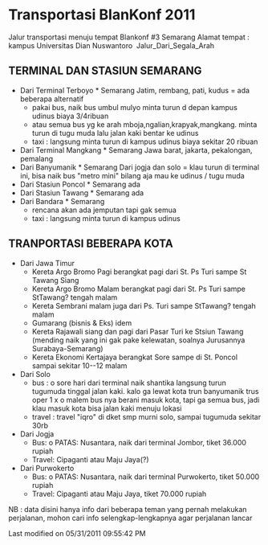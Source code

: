 # Transportasi BlanKonf 2011

Jalur transportasi menuju tempat Blankonf #3 Semarang
Alamat tempat : kampus Universitas Dian Nuswantoro
​
Jalur_Dari_Segala_Arah

## TERMINAL DAN STASIUN SEMARANG
  * Dari Terminal Terboyo   *  Semarang
     Jatim, rembang, pati, kudus = ada beberapa alternatif
    * pakai bus, naik bus umbul mulyo minta turun d depan kampus udinus biaya
      3/4ribuan
    * atau semua bus yg ke arah mboja,ngalian,krapyak,mangkang. minta turun di
      tugu muda lalu jalan kaki bentar ke udinus
    * taxi : langsung minta turun di kampus udinus biaya sekitar 20 ribuan
  * Dari Terminal Mangkang   *  Semarang
     Jawa barat, jakarta, pekalongan, pemalang
  * Dari Banyumanik   *  Semarang
     Dari jogja dan solo = klau turun di terminal ini, bisa naik bus
     "metro mini"
     bilang aja mau ke udinus / tugu muda
  * Dari Stasiun Poncol   *  Semarang
     ada
  * Dari Stasiun Tawang   *  Semarang
     ada
  * Dari Bandara   *  Semarang
    * rencana akan ada jemputan tapi gak semua
    * taxi : langsung minta turun di kampus udinus

## TRANPORTASI BEBERAPA KOTA
  * Dari Jawa Timur
    * Kereta Argo Bromo Pagi berangkat pagi dari St. Ps Turi sampe St Tawang
      Siang
    * Kereta Argo Bromo Malam berangkat pagi dari St. Ps Turi sampe StTawang?
      tengah malam
    * Kereta Sembrani malam juga dari Ps. Turi sampe StTawang? tengah malam
    * Gumarang (bisnis & Eks) idem
    * Kereta Rajawali siang dan pagi dari Pasar Turi ke Stsiun Tawang (mending
      naik yang ini gak pake kelewatan, soalnya Jurusannya Surabaya-Semarang)
    * Kereta Ekonomi Kertajaya berangkat Sore sampe di St. Poncol sampai
      sekitar 10--12 malam
  * Dari Solo
    * bus :
          o sore hari dari terminal naik shantika langsung turun tugumuda
            tinggal jalan kaki. kalo ga lewat kota trun banyumanik trus oper 1
            x
          o malem bus nya berani masuk kota, tapi ga semua bus, jadi klau masuk
            kota bisa jalan kaki menuju lokasi
    * travel : travel "iqro" di dket smp murni solo, sampai tugumuda sekitar
      30rb
  * Dari Jogja
    * Bus:
          o PATAS: Nusantara, naik dari terminal Jombor, tiket 36.000 rupiah
    * Travel: Cipaganti atau Maju Jaya(?)
  * Dari Purwokerto
    * Bus:
          o PATAS: Nusantara, naik dari terminal Purwokerto, tiket 50.000
            rupiah
    * Travel: Cipaganti atau Maju Jaya, tiket 70.000 rupiah

NB : data disini hanya info dari beberapa teman yang pernah melakukan
perjalanan, mohon cari info selengkap-lengkapnya agar perjalanan lancar

Last modified on 05/31/2011 09:55:42 PM
#### 
    





